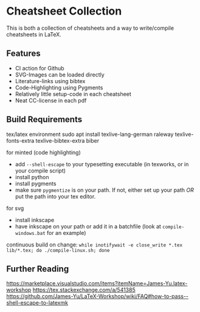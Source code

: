 # Cheatsheet Collection

This is both a collection of cheatsheets and a way to write/compile cheatsheets in LaTeX.

## Features
- CI action for Github
- SVG-Images can be loaded directly
- Literature-links using bibtex
- Code-Highlighting using Pygments
- Relatively little setup-code in each cheatsheet
- Neat CC-license in each pdf

## Build Requirements

tex/latex environment
sudo apt install texlive-lang-german raleway texlive-fonts-extra texlive-bibtex-extra biber

for minted (code highlighting)
- add `--shell-escape` to your typesetting executable (in texworks, or in your compile script)
- install python
- install pygments
- make sure `pygmentize` is on your path. If not, either set up your path _OR_ put the path into your tex editor.

for svg
- install inkscape
- have inkscape on your path or add it in a batchfile (look at `compile-windows.bat` for an example)

continuous build on change:
`while inotifywait -e close_write *.tex lib/*.tex; do ./compile-linux.sh; done`



## Further Reading

https://marketplace.visualstudio.com/items?itemName=James-Yu.latex-workshop
https://tex.stackexchange.com/a/541385
https://github.com/James-Yu/LaTeX-Workshop/wiki/FAQ#how-to-pass--shell-escape-to-latexmk
